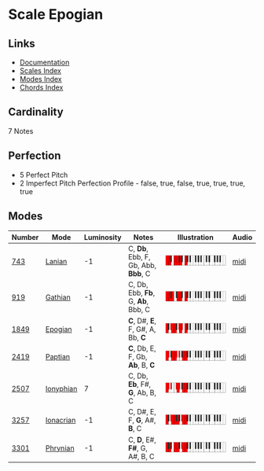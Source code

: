 # Scale Epogian

## Links

- [Documentation](README.md)
- [Scales Index](Scales.md)
- [Modes Index](Modes.md)
- [Chords Index](Chords.md)

## Cardinality

7 Notes

## Perfection

- 5 Perfect Pitch
- 2 Imperfect Pitch
Perfection Profile - false, true, false, true, true, true, true

## Modes

| Number | Mode | Luminosity | Notes | Illustration | Audio |
|--------|------|------------|-------|--------------|-------|
| [743](https://ianring.com/musictheory/scales/743) | [Lanian](ModeLanian.md) | -1 | C, **Db**, Ebb, F, Gb, Abb, **Bbb**, C | ![CNaturalLanian](ModeCNaturalLanian.png) | [midi](https://github.com/edipermadi/music/blob/main/docs/ModeCNaturalLanian.mid?raw=true) | 
| [919](https://ianring.com/musictheory/scales/919) | [Gathian](ModeGathian.md) | -1 | C, Db, Ebb, **Fb**, G, **Ab**, Bbb, C | ![CNaturalGathian](ModeCNaturalGathian.png) | [midi](https://github.com/edipermadi/music/blob/main/docs/ModeCNaturalGathian.mid?raw=true) | 
| [1849](https://ianring.com/musictheory/scales/1849) | [Epogian](ModeEpogian.md) | -1 | **C**, D#, **E**, F, G#, A, Bb, **C** | ![CNaturalEpogian](ModeCNaturalEpogian.png) | [midi](https://github.com/edipermadi/music/blob/main/docs/ModeCNaturalEpogian.mid?raw=true) | 
| [2419](https://ianring.com/musictheory/scales/2419) | [Paptian](ModePaptian.md) | -1 | **C**, Db, E, F, Gb, **Ab**, B, **C** | ![CNaturalPaptian](ModeCNaturalPaptian.png) | [midi](https://github.com/edipermadi/music/blob/main/docs/ModeCNaturalPaptian.mid?raw=true) | 
| [2507](https://ianring.com/musictheory/scales/2507) | [Ionyphian](ModeIonyphian.md) | 7 | C, Db, **Eb**, F#, **G**, Ab, B, C | ![CNaturalIonyphian](ModeCNaturalIonyphian.png) | [midi](https://github.com/edipermadi/music/blob/main/docs/ModeCNaturalIonyphian.mid?raw=true) | 
| [3257](https://ianring.com/musictheory/scales/3257) | [Ionacrian](ModeIonacrian.md) | -1 | C, D#, E, F, **G**, A#, **B**, C | ![CNaturalIonacrian](ModeCNaturalIonacrian.png) | [midi](https://github.com/edipermadi/music/blob/main/docs/ModeCNaturalIonacrian.mid?raw=true) | 
| [3301](https://ianring.com/musictheory/scales/3301) | [Phrynian](ModePhrynian.md) | -1 | C, **D**, E#, **F#**, G, A#, B, C | ![CNaturalPhrynian](ModeCNaturalPhrynian.png) | [midi](https://github.com/edipermadi/music/blob/main/docs/ModeCNaturalPhrynian.mid?raw=true) | 
